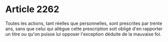 # Article 2262

Toutes les actions, tant réelles que personnelles, sont prescrites par trente ans, sans que celui qui allègue cette prescription soit obligé d'en rapporter un titre ou qu'on puisse lui opposer l'exception déduite de la mauvaise foi.
